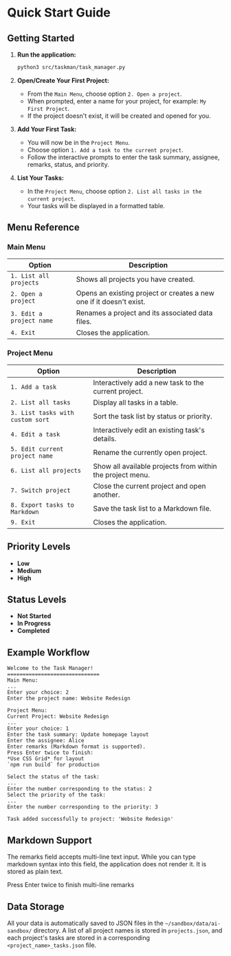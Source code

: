 # Quick Start Guide

## Getting Started

1. **Run the application:**
   ```bash
   python3 src/taskman/task_manager.py
   ```

2. **Open/Create Your First Project:**
   - From the `Main Menu`, choose option `2. Open a project`.
   - When prompted, enter a name for your project, for example: `My First Project`.
   - If the project doesn't exist, it will be created and opened for you.

3. **Add Your First Task:**
   - You will now be in the `Project Menu`.
   - Choose option `1. Add a task to the current project`.
   - Follow the interactive prompts to enter the task summary, assignee, remarks, status, and priority.

4. **List Your Tasks:**
   - In the `Project Menu`, choose option `2. List all tasks in the current project`.
   - Your tasks will be displayed in a formatted table.

## Menu Reference

### Main Menu
| Option | Description |
|--------|-------------|
| `1. List all projects` | Shows all projects you have created. |
| `2. Open a project` | Opens an existing project or creates a new one if it doesn't exist. |
| `3. Edit a project name` | Renames a project and its associated data files. |
| `4. Exit` | Closes the application. |

### Project Menu
| Option | Description |
|--------|-------------|
| `1. Add a task` | Interactively add a new task to the current project. |
| `2. List all tasks` | Display all tasks in a table. |
| `3. List tasks with custom sort` | Sort the task list by status or priority. |
| `4. Edit a task` | Interactively edit an existing task's details. |
| `5. Edit current project name` | Rename the currently open project. |
| `6. List all projects` | Show all available projects from within the project menu. |
| `7. Switch project` | Close the current project and open another. |
| `8. Export tasks to Markdown` | Save the task list to a Markdown file. |
| `9. Exit` | Closes the application. |

## Priority Levels
- **Low**
- **Medium**
- **High**

## Status Levels
- **Not Started**
- **In Progress**
- **Completed**

## Example Workflow

```
Welcome to the Task Manager!
==============================
Main Menu:
...
Enter your choice: 2
Enter the project name: Website Redesign

Project Menu:
Current Project: Website Redesign
...
Enter your choice: 1
Enter the task summary: Update homepage layout
Enter the assignee: Alice
Enter remarks (Markdown format is supported).
Press Enter twice to finish:
*Use CSS Grid* for layout
`npm run build` for production

Select the status of the task:
...
Enter the number corresponding to the status: 2
Select the priority of the task:
...
Enter the number corresponding to the priority: 3

Task added successfully to project: 'Website Redesign'
```

## Markdown Support
The remarks field accepts multi-line text input. While you can type markdown syntax into this field, the application does not render it. It is stored as plain text.

Press Enter twice to finish multi-line remarks

## Data Storage
All your data is automatically saved to JSON files in the `~/sandbox/data/ai-sandbox/` directory.
A list of all project names is stored in `projects.json`, and each project's tasks are stored in a corresponding `<project_name>_tasks.json` file.
